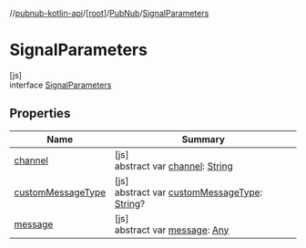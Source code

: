 //[pubnub-kotlin-api](../../../../index.md)/[[root]](../../index.md)/[PubNub](../index.md)/[SignalParameters](index.md)

# SignalParameters

[js]\
interface [SignalParameters](index.md)

## Properties

| Name | Summary |
|---|---|
| [channel](channel.md) | [js]<br>abstract var [channel](channel.md): [String](https://kotlinlang.org/api/core/kotlin-stdlib/kotlin/-string/index.html) |
| [customMessageType](custom-message-type.md) | [js]<br>abstract var [customMessageType](custom-message-type.md): [String](https://kotlinlang.org/api/core/kotlin-stdlib/kotlin/-string/index.html)? |
| [message](message.md) | [js]<br>abstract var [message](message.md): [Any](https://kotlinlang.org/api/core/kotlin-stdlib/kotlin/-any/index.html) |
